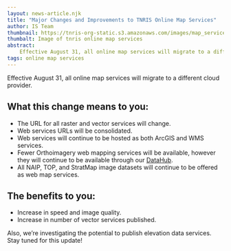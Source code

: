 ```yaml
---
layout: news-article.njk
title: "Major Changes and Improvements to TNRIS Online Map Services"
author: IS Team
thumbnail: https://tnris-org-static.s3.amazonaws.com/images/map_services_changes.jpg
thumbalt: Image of tnris online map services
abstract:
    Effective August 31, all online map services will migrate to a different cloud provider. URLs will change
tags: online map services
---
```



<p class="lead">Effective August 31, all online map services will migrate to a different cloud provider.</p>

## What this change means to you:

- The URL for all raster and vector services will change.
- Web services URLs will be consolidated.
- Web services will continue to be hosted as both ArcGIS and WMS services.
- Fewer Orthoimagery web mapping services will be available, however they will continue to be available through our <a href="https://data.tnris.org">DataHub</a>.
- All NAIP, TOP, and StratMap image datasets will continue to be offered as web map services.

## The benefits to you:
- Increase in speed and image quality.
- Increase in number of vector services published.

Also, we’re investigating the potential to publish elevation data services. Stay tuned for this update!
